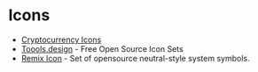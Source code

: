 # Icons

- [Cryptocurrency Icons](http://cryptoicons.co/)
- [Toools.design](https://www.toools.design/free-open-source-icon-libraries) - Free Open Source Icon Sets
- [Remix Icon](https://remixicon.com/) - Set of opensource neutral-style system symbols.
